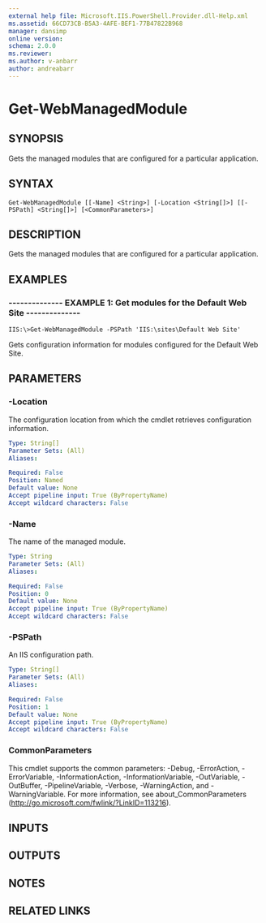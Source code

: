 ```yaml
---
external help file: Microsoft.IIS.PowerShell.Provider.dll-Help.xml
ms.assetid: 66CD73CB-B5A3-4AFE-BEF1-77B47822B968
manager: dansimp
online version: 
schema: 2.0.0
ms.reviewer:
ms.author: v-anbarr
author: andreabarr
---
```


# Get-WebManagedModule

## SYNOPSIS
Gets the managed modules that are configured for a particular application.

## SYNTAX

```
Get-WebManagedModule [[-Name] <String>] [-Location <String[]>] [[-PSPath] <String[]>] [<CommonParameters>]
```

## DESCRIPTION
Gets the managed modules that are configured for a particular application.

## EXAMPLES

### -------------- EXAMPLE 1: Get modules for the Default Web Site --------------
```
IIS:\>Get-WebManagedModule -PSPath 'IIS:\sites\Default Web Site'
```

Gets configuration information for modules configured for the Default Web Site.

## PARAMETERS

### -Location
The configuration location from which the cmdlet retrieves configuration information.

```yaml
Type: String[]
Parameter Sets: (All)
Aliases: 

Required: False
Position: Named
Default value: None
Accept pipeline input: True (ByPropertyName)
Accept wildcard characters: False
```

### -Name
The name of the managed module.

```yaml
Type: String
Parameter Sets: (All)
Aliases: 

Required: False
Position: 0
Default value: None
Accept pipeline input: True (ByPropertyName)
Accept wildcard characters: False
```

### -PSPath
An IIS configuration path.

```yaml
Type: String[]
Parameter Sets: (All)
Aliases: 

Required: False
Position: 1
Default value: None
Accept pipeline input: True (ByPropertyName)
Accept wildcard characters: False
```

### CommonParameters
This cmdlet supports the common parameters: -Debug, -ErrorAction, -ErrorVariable, -InformationAction, -InformationVariable, -OutVariable, -OutBuffer, -PipelineVariable, -Verbose, -WarningAction, and -WarningVariable. For more information, see about_CommonParameters (http://go.microsoft.com/fwlink/?LinkID=113216).

## INPUTS

## OUTPUTS

## NOTES

## RELATED LINKS

